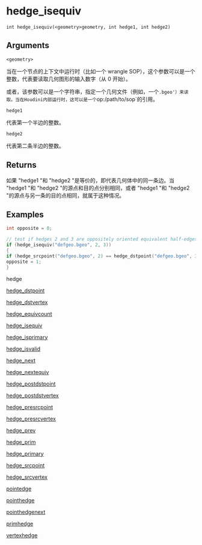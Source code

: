 # hedge_isequiv

`int hedge_isequiv(<geometry>geometry, int hedge1, int hedge2)`

## Arguments

`<geometry>`

当在一个节点的上下文中运行时（比如一个 wrangle SOP），这个参数可以是一个整数，代表要读取几何图形的输入数字（从 0 开始）。

或者，该参数可以是一个字符串，指定一个几何文件（例如，一个`.bgeo'）来读取。当在Houdini内部运行时，这可以是一个`op:/path/to/sop`的引用。

`hedge1`

代表第一个半边的整数。

`hedge2`

代表第二条半边的整数。

## Returns

如果 "hedge1 "和 "hedge2 "是等价的，即代表几何体中的同一条边。当 "hedge1 "和 "hedge2 "的源点和目的点分别相同，或者 "hedge1 "和 "hedge2 "的源点与另一条的目的点相同，就属于这种情况。

## Examples



```c
int opposite = 0;

// test if hedges 2 and 3 are oppositely oriented equivalent half-edges
if (hedge_isequiv("defgeo.bgeo", 2, 3))
{
if (hedge_srcpoint("defgeo.bgeo", 2) == hedge_dstpoint("defgeo.bgeo", 3))
opposite = 1;
}

```

hedge

[hedge_dstpoint](hedge_dstpoint.html)

[hedge_dstvertex](hedge_dstvertex.html)

[hedge_equivcount](hedge_equivcount.html)

[hedge_isequiv](hedge_isequiv.html)

[hedge_isprimary](hedge_isprimary.html)

[hedge_isvalid](hedge_isvalid.html)

[hedge_next](hedge_next.html)

[hedge_nextequiv](hedge_nextequiv.html)

[hedge_postdstpoint](hedge_postdstpoint.html)

[hedge_postdstvertex](hedge_postdstvertex.html)

[hedge_presrcpoint](hedge_presrcpoint.html)

[hedge_presrcvertex](hedge_presrcvertex.html)

[hedge_prev](hedge_prev.html)

[hedge_prim](hedge_prim.html)

[hedge_primary](hedge_primary.html)

[hedge_srcpoint](hedge_srcpoint.html)

[hedge_srcvertex](hedge_srcvertex.html)

[pointedge](pointedge.html)

[pointhedge](pointhedge.html)

[pointhedgenext](pointhedgenext.html)

[primhedge](primhedge.html)

[vertexhedge](vertexhedge.html)
